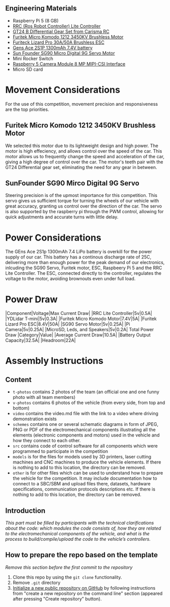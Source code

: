 ## Engineering Materials
* Raspberry Pi 5 (8 GB)
* [RRC (Ros Robot Controller) Lite Controller](https://www.hiwonder.com/products/rrc-lite?srsltid=AfmBOorP3iSszjlniFgA0gsbfA9aUH3UK0MWuyPeuTUcW6RMQjcizhmE)
* [GT24 B Differential Gear Set from Carisma RC](https://carisma-shop.com/collections/gt24-spares/products/gt24-b-differential-gear-set)
* [Furitek Micro Komodo 1212 3450KV Brushless Motor](https://furitek.com/products/furitek-micro-komodo-1212-3456kv-brushless-motor-with-15t-steel-pinion-for-fury-wagon-fx118)
* [Furiteck Lizard Pro 30A/50A Brushless ESC](https://furitek.com/products/combo-of-furitek-lizard-pro-30a-50a-brushed-brushless-esc-for-axial-scx24-with-bluetooth)
* [Gens Ace 2S1P 1300mAh 7.4V battery](https://www.adrenalinehobby.com/products/gens-ace-g-tech-1300mah-2s-7-4v-25c-lipo-deans-plug?_pos=1&_sid=dde29d30b&_ss=r)
* [Sun Founder SG90 Micro Digital 9G Servo Motor](https://www.sunfounder.com/products/sg90-micro-digital-servo?srsltid=AfmBOop4G8SB4zvimDdmDlNUaAaMoN5-eXqEeMZD69HXEi-1QH7Qkzmw)
* Mini Rocker Switch
* [Raspberry 5 Camera Module 8 MP MIPI-CSI Interface](https://www.amazon.ca/TUOPUONE-Compatible-Raspberry-MIPI-CSI-Interface/dp/B0CPTPJLXL?th=1)
* Micro SD card

# Movement Considerations
For the use of this competition, movement precision and responsiveness are the top priorities.

## Furitek Micro Komodo 1212 3450KV Brushless Motor
We selected this motor due to its lightweight design and high power. The motor is high effeciency, and allows control over the speed of the car. This motor allows us to frequently change the speed and acceleration of the car, giving a high degree of control over the car. The motor's teeth pair with the GT24 Differential gear set, eliminating the need for any gear in between.

## SunFounder SG90 Mirco Digital 9G Servo
Steering precision is of the upmost importance for this competition. This servo gives us sufficient torque for turning the wheels of our vehicle with great accuracy, granting us control over the direction of the car. The servo is also supported by the raspberry pi through the PWM control, allowing for quick adjustments and accurate turns with little delay. 

# Power Considerations
The GEns Ace 2S1p 1300mAh 7.4 LiPo battery is overkill for the power supply of our car. This battery has a continous discharge rate of 25C, delivering more than enough power for the peak demand of our electronics, inlcuding the SG90 Servo, Furitek motor, ESC, Raspbeery Pi 5 and the RRC Lite Controller. The ESC, connected directly to the controller, regulates the voltage to the motor, avoiding brownouts even under full load.

# Power Draw
|Component|Voltage|Max Current Draw|
|RRC Lite Controller|5v|0.5A|
|YDLidar T-mini|5v|0.3A|
|Furitek Micro Komodo Motor|7.4V|5A|
|Furitek Lizard Pro ESC|8.4V|50A|
|SG90 Servo Motor|5v|0.25A|
|Pi Camera|5v|0.25A|
|MicroSD, Leds, and Speakers|5v|0.2A|
Total Power Draw
|Category|Value|
|Average Current Draw|10.5A|
|Battery Output Capacity|32.5A|
|Headroom|22A|

# Assembly Instructions



## Content

* `t-photos` contains 2 photos of the team (an official one and one funny photo with all team members)
* `v-photos` contains 6 photos of the vehicle (from every side, from top and bottom)
* `video` contains the video.md file with the link to a video where driving demonstration exists
* `schemes` contains one or several schematic diagrams in form of JPEG, PNG or PDF of the electromechanical components illustrating all the elements (electronic components and motors) used in the vehicle and how they connect to each other.
* `src` contains code of control software for all components which were programmed to participate in the competition
* `models` is for the files for models used by 3D printers, laser cutting machines and CNC machines to produce the vehicle elements. If there is nothing to add to this location, the directory can be removed.
* `other` is for other files which can be used to understand how to prepare the vehicle for the competition. It may include documentation how to connect to a SBC/SBM and upload files there, datasets, hardware specifications, communication protocols descriptions etc. If there is nothing to add to this location, the directory can be removed.

## Introduction

_This part must be filled by participants with the technical clarifications about the code: which modules the code consists of, how they are related to the electromechanical components of the vehicle, and what is the process to build/compile/upload the code to the vehicle’s controllers._

## How to prepare the repo based on the template

_Remove this section before the first commit to the repository_

1. Clone this repo by using the `git clone` functionality.
2. Remove `.git` directory
3. [Initialize a new public repository on GitHub](https://github.com/new) by following instructions from "create a new repository on the command line" section (appeared after pressing "Create repository" button).
